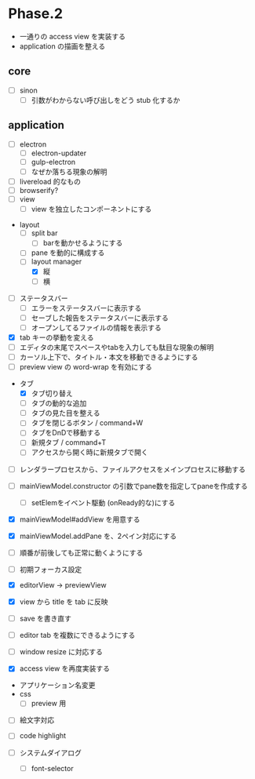 Phase.2
=======

* 一通りの access view を実装する
* application の描画を整える




core
----

* [ ] sinon
	* [ ] 引数がわからない呼び出しをどう stub 化するか

application
-----------

* [ ] electron
	* [ ] electron-updater
	* [ ] gulp-electron
	* [ ] なぜか落ちる現象の解明
* [ ] livereload 的なもの
* [ ] browserify?
* [ ] view
	* [ ] view を独立したコンポーネントにする
* layout
    * [ ] split bar
        * [ ] barを動かせるようにする
    * [ ] pane を動的に構成する
	* [ ] layout manager
		* [x] 縦
		* [ ] 横
* [ ] ステータスバー
	* [ ] エラーをステータスバーに表示する
	* [ ] セーブした報告をステータスバーに表示する
	* [ ] オープンしてるファイルの情報を表示する
* [x] tab キーの挙動を変える
* [ ] エディタの末尾でスペースやtabを入力しても駄目な現象の解明
* [ ] カーソル上下で、タイトル・本文を移動できるようにする
* [ ] preview view の word-wrap を有効にする
* タブ
	- [x] タブ切り替え
	- [ ] タブの動的な追加
	- [ ] タブの見た目を整える
	- [ ] タブを閉じるボタン / command+W
	- [ ] タブをDnDで移動する
	- [ ] 新規タブ / command+T
	- [ ] アクセスから開く時に新規タブで開く
* [ ] レンダラープロセスから、ファイルアクセスをメインプロセスに移動する

* [ ] mainViewModel.constructor の引数でpane数を指定してpaneを作成する
	- [ ] setElemをイベント駆動 (onReady的な)にする
* [x] mainViewModel#addView を用意する
* [x] mainViewModel.addPane を、2ペイン対応にする
* [ ] 順番が前後しても正常に動くようにする
* [ ] 初期フォーカス設定
* [x] editorView -> previewView
* [x] view から title を tab に反映
* [ ] save を書き直す
* [ ] editor tab を複数にできるようにする
* [ ] window resize に対応する
* [x] access view を再度実装する

* アプリケーション名変更
* css
	- [ ] preview 用
* [ ] 絵文字対応
* [ ] code highlight

* [ ] システムダイアログ
	- [ ] font-selector
